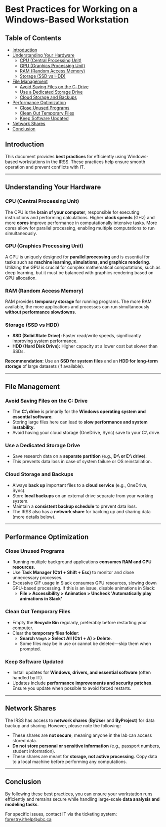 # Best Practices for Working on a Windows-Based Workstation

## Table of Contents
- [Introduction](#introduction)
- [Understanding Your Hardware](#understanding-your-hardware)
  - [CPU (Central Processing Unit)](#cpu-central-processing-unit)
  - [GPU (Graphics Processing Unit)](#gpu-graphics-processing-unit)
  - [RAM (Random Access Memory)](#ram-random-access-memory)
  - [Storage (SSD vs HDD)](#storage-ssd-vs-hdd)
- [File Management](#file-management)
  - [Avoid Saving Files on the C: Drive](#avoid-saving-files-on-the-c-drive)
  - [Use a Dedicated Storage Drive](#use-a-dedicated-storage-drive)
  - [Cloud Storage and Backups](#cloud-storage-and-backups)
- [Performance Optimization](#performance-optimization)
  - [Close Unused Programs](#close-unused-programs)
  - [Clean Out Temporary Files](#clean-out-temporary-files)
  - [Keep Software Updated](#keep-software-updated)
- [Network Shares](#network-shares)
- [Conclusion](#conclusion)

## Introduction
This document provides **best practices** for efficiently using Windows-based workstations in the IRSS. These practices help ensure smooth operation and prevent conflicts with IT.

---

## Understanding Your Hardware

### CPU (Central Processing Unit)
The CPU is the **brain of your computer**, responsible for executing instructions and performing calculations. Higher **clock speeds** (GHz) and more **cores** improve performance in computationally intensive tasks. More cores allow for parallel processing, enabling multiple computations to run simultaneously.

### GPU (Graphics Processing Unit)
A GPU is uniquely designed for **parallel processing** and is essential for tasks such as **machine learning, simulations, and graphics rendering**. Utilizing the GPU is crucial for complex mathematical computations, such as deep learning, but it must be balanced with graphics rendering based on GPU allocation.

### RAM (Random Access Memory)
RAM provides **temporary storage** for running programs. The more RAM available, the more applications and processes can run simultaneously **without performance slowdowns**.

### Storage (SSD vs HDD)
- **SSD (Solid State Drive):** Faster read/write speeds, significantly improving system performance.
- **HDD (Hard Disk Drive):** Higher capacity at a lower cost but slower than SSDs.

**Recommendation:** Use an **SSD for system files** and an **HDD for long-term storage** of large datasets (if available).

---

## File Management

### Avoid Saving Files on the C: Drive
- The **C:\ drive** is primarily for the **Windows operating system and essential software**.
- Storing large files here can lead to **slow performance and system instability**.
- Avoid having your cloud storage (OneDrive, Sync) save to your C:\ drive.

### Use a Dedicated Storage Drive
- Save research data on a **separate partition** (e.g., **D:\ or E:\ drive**).
- This prevents data loss in case of system failure or OS reinstallation.

### Cloud Storage and Backups
- Always **back up** important files to a **cloud service** (e.g., OneDrive, Sync).
- Store **local backups** on an external drive separate from your working system.
- Maintain a **consistent backup schedule** to prevent data loss.
- The IRSS also has a **network share** for backing up and sharing data (more details below).

---

## Performance Optimization

### Close Unused Programs
- Running multiple background applications **consumes RAM and CPU resources**.
- Use **Task Manager (Ctrl + Shift + Esc)** to monitor and close unnecessary processes.
- Excessive GIF usage in Slack consumes GPU resources, slowing down GPU-based processing. If this is an issue, disable animations in Slack:
  - **File > Accessibility > Animation > Uncheck 'Automatically play animations in Slack'**

### Clean Out Temporary Files
- Empty the **Recycle Bin** regularly, preferably before restarting your computer.
- Clear the **temporary files folder**:
  - **Search `%tmp%` > Select All (Ctrl + A) > Delete**.
  - Some files may be in use or cannot be deleted—skip them when prompted.

### Keep Software Updated
- Install updates for **Windows, drivers, and essential software** (often handled by IT).
- Updates include **performance improvements and security patches**. Ensure you update when possible to avoid forced restarts.

---

## Network Shares
The IRSS has access to **network shares** (**ByUser** and **ByProject**) for data backup and sharing. However, please note the following:
- These shares are **not secure**, meaning anyone in the lab can access stored data.
- **Do not store personal or sensitive information** (e.g., passport numbers, student information).
- These shares are meant for **storage, not active processing**. Copy data to a local machine before performing any computations.

---

## Conclusion
By following these best practices, you can ensure your workstation runs efficiently and remains secure while handling large-scale **data analysis and modeling tasks**.

For specific issues, contact IT via the ticketing system: [forestry.ithelp@ubc.ca](mailto:forestry.ithelp@ubc.ca)
